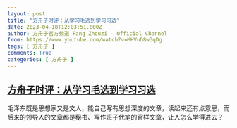 ```yaml
---
layout: post
title: "方舟子时评：从学习毛选到学习习选"
date: 2023-04-18T12:03:51.000Z
author: 方舟子官方频道 Fang Zhouzi - Official Channel
from: https://www.youtube.com/watch?v=MHVuD8w3qDg
tags: [ 方舟子 ]
comments: True
categories: [ 方舟子 ]
---
```

<!--1681819431000-->
[方舟子时评：从学习毛选到学习习选](https://www.youtube.com/watch?v=MHVuD8w3qDg)
------

<div>
毛泽东既是思想家又是文人，能自己写有思想深度的文章，读起来还有点意思，而后来的领导人的文章都是秘书、写作班子代笔的官样文章，让人怎么学得进去？
</div>

